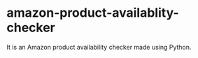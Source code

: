 # amazon-product-availablity-checker
It is an Amazon product availability checker made using Python.
